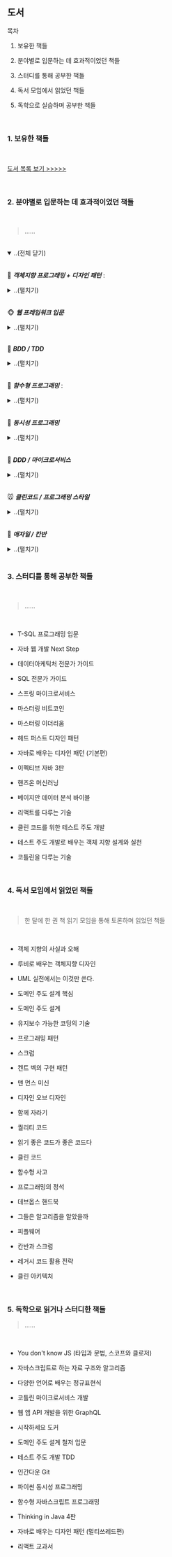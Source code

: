 ## 도서 

목차 

1. 보유한 책들 

2. 분야별로 입문하는 데 효과적이었던 책들

3. 스터디를 통해 공부한 책들 

4. 독서 모임에서 읽었던 책들 

5. 독학으로 실습하며 공부한 책들 

<br/>

### 1. 보유한 책들 

<br/>

[도서 목록 보기 >>>>>](https://yoonsung0711.github.io/books/)

<br/>

### 2. 분야별로 입문하는 데 효과적이었던 책들

<br/>

> ......

<br/>

<details open>
<summary>..(전체 닫기)</summary>

<br/>

🐥 **_객체지향 프로그래밍 + 디자인 패턴_** : 

<details>
<summary>..(펼치기)</summary>

* Thinking in Java 4판 

* 자바 언어로 배우는 디자인 패턴 (기본)

* 루비로 배우는 객체지향 디자인 

* 프로그래밍 패턴 

</details>

<br/>


🐵 **_웹 프레임워크 입문_**

<details>
<summary>..(펼치기)</summary>

* 스프링 인 액션 4판 

* 클린 코드를 위한 테스트 주도 개발 

</details>

<br/>

🐔 **_BDD / TDD_**

<details>
<summary>..(펼치기)</summary>

<br/>

* 테스트 주도 개발로 배우는 객체 지향 설계와 실천

</details>

<br/>

🦄 **_함수형 프로그래밍_** : 

<details>
<summary>..(펼치기)</summary>

* 함수형 자바스크립트 프로그래밍

* 코틀린을 다루는 기술

</details>

<br/>

🐧 **_동시성 프로그래밍_** 

<details>
<summary>..(펼치기)</summary>

<br/>

* 자바로 배우는 디자인 패턴 (멀티쓰레드편)

</details>

<br/>

🦅 **_DDD / 마이크로서비스_**

<details>
<summary>..(펼치기)</summary>

* 도메인 주도 설계 핵심

* 도메인 주도 개발 철저 입문 

* 스프링 마이크로서비스 

</details>

<br/>

🐭 **_클린코드 / 프로그래밍 스타일_** 

<details>
<summary>..(펼치기)</summary>

* 켄트 벡의 구현 패턴 

* 읽기 좋은 코드가 좋은 코드다

</details>

<br/>

🦊 **_애자일 / 칸반_** 

<details>
<summary>..(펼치기)</summary>

* 테스트 주도 개발로 배우는 객체 지향 설계와 실천

* 칸반과 스크럼 

</details>

</details>

<br/>

### 3. 스터디를 통해 공부한 책들 

<!-- #region 3 -->

<br/>

> ......

<br/>

* T-SQL 프로그래밍 입문 

* 자바 웹 개발 Next Step

* 데이터아케틱처 전문가 가이드 

* SQL 전문가 가이드 

* 스프링 마이크로서비스 

* 마스터링 비트코인

* 마스터링 이더리움

* 헤드 퍼스트 디자인 패턴 

* 자바로 배우는 디자인 패턴 (기본편)

* 이펙티브 자바 3판 

* 핸즈온 머신러닝

* 베이지안 데이터 분석 바이블

* 리액트를 다루는 기술 

* 클린 코드를 위한 테스트 주도 개발 

* 테스트 주도 개발로 배우는 객체 지향 설계와 실천

* 코틀린을 다루는 기술 

<br/>

<!-- #endregion 3 -->


### 4. 독서 모임에서 읽었던 책들 

<!-- #region 4 -->

<br/>

> 한 달에 한 권 책 읽기 모임을 통해 토론하며 읽었던 책들 

<br/>

* 객체 지향의 사실과 오해 

* 루비로 배우는 객체지향 디자인 

* UML 실전에서는 이것만 쓴다. 

* 도메인 주도 설계 핵심 

* 도메인 주도 설계

* 유지보수 가능한 코딩의 기술 

* 프로그래밍 패턴 

* 스크럼 

* 켄트 벡의 구현 패턴 

* 맨 먼스 미신 

* 디자인 오브 디자인 

* 함께 자라기 

* 퀄리티 코드 

* 읽기 좋은 코드가 좋은 코드다 

* 클린 코드  

* 함수형 사고

* 프로그래밍의 정석 

* 데브옵스 핸드북 

* 그들은 알고리즘을 알았을까

* 피플웨어 

* 칸반과 스크럼 

* 레거시 코드 활용 전략 

* 클린 아키텍처


<br/>

<!-- #endregion 1 -->

### 5. 독학으로 읽거나 스터디한 책들 

<!-- #region 5 -->

> ......

<br/>

* You don't know JS (타입과 문법, 스코프와 클로저)

* 자바스크립트로 하는 자료 구조와 알고리즘 

* 다양한 언어로 배우는 정규표현식 

* 코틀린 마이크로서비스 개발 

* 웹 앱 API 개발을 위한 GraphQL

* 시작하세요 도커 

* 도메인 주도 설계 철저 입문 

* 테스트 주도 개발 TDD

* 인간다운 Git

* 파이썬 동시성 프로그래밍 

* 함수형 자바스크립트 프로그래밍 

* Thinking in Java 4판 

* 자바로 배우는 디자인 패턴 (멀티쓰레드편)

* 리액트 교과서

<!-- #endregion 5 -->
